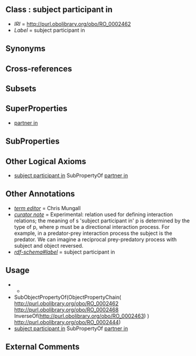 
## Class : subject participant in

 * *IRI* = http://purl.obolibrary.org/obo/RO_0002462
 * *Label* = subject participant in

## Synonyms


## Cross-references


## Subsets


## SuperProperties

 * [partner in](../../RO/61/RO_0002461.md)

## SubProperties


## Other Logical Axioms

 * [subject participant in](../../RO/62/RO_0002462.md) SubPropertyOf [partner in](../../RO/61/RO_0002461.md)

## Other Annotations

 * *[term editor](../../IAO/17/IAO_0000117.md)* = Chris Mungall
 * *[curator note](../../IAO/32/IAO_0000232.md)* = Experimental: relation used for defining interaction relations; the meaning of s 'subject participant in' p is determined by the type of p, where p must be a directional interaction process. For example, in a predator-prey interaction process the subject is the predator. We can imagine a reciprocal prey-predatory process with subject and object reversed.
 * *[rdf-schema#label](../../el/rdf-schema#label.md)* = subject participant in

## Usage

 * -
 * SubObjectPropertyOf(ObjectPropertyChain( <http://purl.obolibrary.org/obo/RO_0002462> <http://purl.obolibrary.org/obo/RO_0002468> InverseOf(<http://purl.obolibrary.org/obo/RO_0002463>) ) <http://purl.obolibrary.org/obo/RO_0002444>)
 * [subject participant in](../../RO/62/RO_0002462.md) SubPropertyOf [partner in](../../RO/61/RO_0002461.md)

## External Comments

